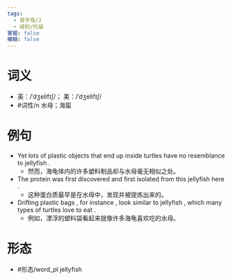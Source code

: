 ```yaml
---
tags:
  - 首字母/J
  - 级别/托福
掌握: false
模糊: false
---
```

# 词义
- 英：/ˈdʒelifɪʃ/； 美：/ˈdʒelifɪʃ/
- #词性/n  水母；海蜇
# 例句
- Yet lots of plastic objects that end up inside turtles have no resemblance to jellyfish .
	- 然而，海龟体内的许多塑料制品却与水母毫无相似之处。
- The protein was first discovered and first isolated from this jellyfish here .
	- 这种蛋白质最早是在水母中，发现并被提炼出来的。
- Drifting plastic bags , for instance , look similar to jellyfish , which many types of turtles love to eat .
	- 例如，漂浮的塑料袋看起来就像许多海龟喜欢吃的水母。
# 形态
- #形态/word_pl jellyfish
